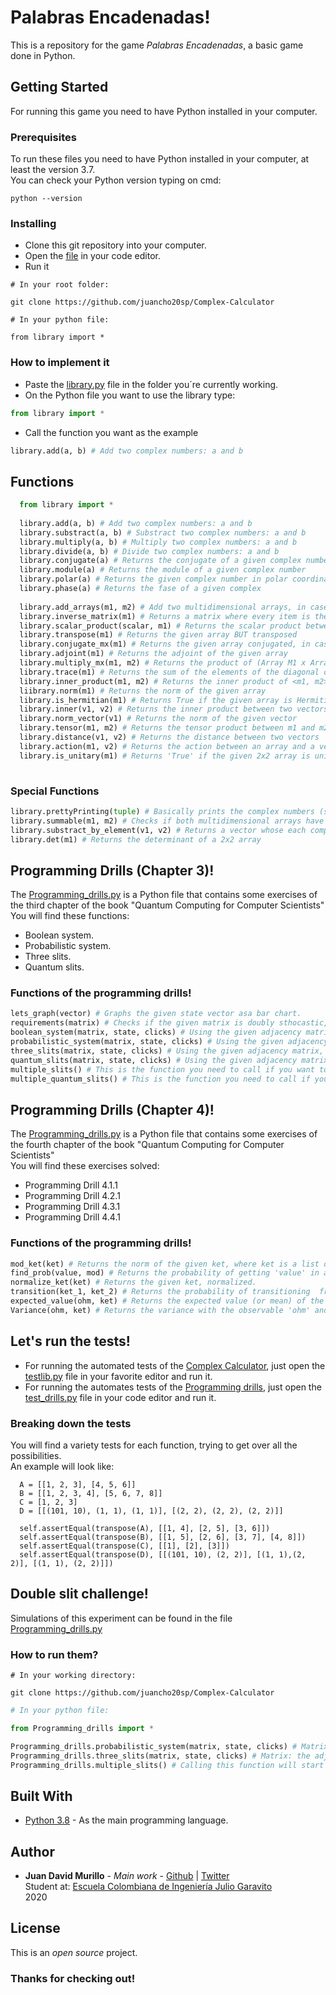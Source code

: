 # Palabras Encadenadas!

This is a repository for the game *Palabras Encadenadas*, a basic game done in Python.

## Getting Started

For running this game you need to have Python installed in your computer.

### Prerequisites
To run these files you need to have Python installed in your computer, at least the version 3.7. <br/>
You can check your Python version typing on cmd:

```
python --version
```

### Installing
- Clone this git repository into your computer.
- Open the [file]() in your code editor.
- Run it

```
# In your root folder:

git clone https://github.com/juancho20sp/Complex-Calculator

# In your python file:

from library import *
```
### How to implement it
- Paste the  [library.py](https://github.com/juancho20sp/Complex-Calculator/blob/master/Vectors%20and%20Arrays%20Library/library.py) file in the folder you´re currently working.
- On the Python file you want to use the library type: 
```python
from library import *
```
- Call the function you want as the example
```python
library.add(a, b) # Add two complex numbers: a and b
```
## Functions
```python
  from library import *
  
  library.add(a, b) # Add two complex numbers: a and b
  library.substract(a, b) # Substract two complex numbers: a and b
  library.multiply(a, b) # Multiply two complex numbers: a and b
  library.divide(a, b) # Divide two complex numbers: a and b
  library.conjugate(a) # Returns the conjugate of a given complex number
  library.module(a) # Returns the module of a given complex number
  library.polar(a) # Returns the given complex number in polar coordinates
  library.phase(a) # Returns the fase of a given complex
  
  library.add_arrays(m1, m2) # Add two multidimensional arrays, in case they have the same dimensions
  library.inverse_matrix(m1) # Returns a matrix where every item is the inverse of its corresponding in m1
  library.scalar_product(scalar, m1) # Returns the scalar product between 'scalar' and 'm1'. 'scalar' might be an integer or a complex number.
  library.transpose(m1) # Returns the given array BUT transposed
  library.conjugate_mx(m1) # Returns the given array conjugated, in case it has COMPLEX values
  library.adjoint(m1) # Returns the adjoint of the given array 
  library.multiply_mx(m1, m2) # Returns the product of (Array M1 x Array M2)
  library.trace(m1) # Returns the sum of the elements of the diagonal of the matrix
  library.inner_product(m1, m2) # Returns the inner product of <m1, m2>
  liibrary.norm(m1) # Returns the norm of the given array
  library.is_hermitian(m1) # Returns True if the given array is Hermitian, False otherwise
  library.inner(v1, v2) # Returns the inner product between two vectors
  library.norm_vector(v1) # Returns the norm of the given vector
  library.tensor(m1, m2) # Returns the tensor product between m1 and m2
  library.distance(v1, v2) # Returns the distance between two vectors
  library.action(m1, v2) # Returns the action between an array and a vector. IMPORTANT! If the array is a complex array (array of tuples), the vector must be written as a vector of complex numbers, even if it is real
  library.is_unitary(m1) # Returns 'True' if the given 2x2 array is unitary, 'False' otherwise
  
  ```
  
 ### Special Functions
   ```python
   library.prettyPrinting(tuple) # Basically prints the complex numbers (saved as tuples) in a *stylish* way: a + bi
   library.summable(m1, m2) # Checks if both multidimensional arrays have the same dimension
   library.substract_by_element(v1, v2) # Returns a vector whose each component are the substract V1 - V2 
   library.det(m1) # Returns the determinant of a 2x2 array
   ```

## Programming Drills (Chapter 3)!
The [Programming_drills.py](https://github.com/juancho20sp/Complex-Calculator/blob/master/Programming_drills.py) is a Python file that contains some exercises of the third chapter of the book "Quantum Computing for Computer Scientists" <br/>
You will find these functions:
- Boolean system.
- Probabilistic system.
- Three slits.
- Quantum slits.

### Functions of the programming drills!
```python
lets_graph(vector) # Graphs the given state vector asa bar chart. 
requirements(matrix) # Checks if the given matrix is doubly sthocastic, this function is used by all the programs of the file.
boolean_system(matrix, state, clicks) # Using the given adjacency matrix, the state (a vector) and clicks (time-stamps) returns the behaviour of the system as a vector.
probabilistic_system(matrix, state, clicks) # Using the given adjacency matrix, the state (a vector) and clicks (time-stamps) returns the behaviour of the system as a vector.
three_slits(matrix, state, clicks) # Using the given adjacency matrix, the state (a vector) and clicks (time-stamps) returns the behaviour of the three-slits system as a vector.
quantum_slits(matrix, state, clicks) # Using the given adjacency matrix (must be a matrix of tuples), the state (a vector of tuples) and clicks (time-stamps) returns the behaviour of the quantum system as a vector.
multiple_slits() # This is the function you need to call if you want to create your own slit experiment with your own probabilities.
multiple_quantum_slits() # This is the function you need to call if you want to create your own quantum-slit experiment with your own probabilities.
```

## Programming Drills (Chapter 4)!
The [Programming_drills.py](https://github.com/juancho20sp/Complex-Calculator/blob/master/Programming_drills_4.py) is a Python file that contains some exercises of the fourth chapter of the book "Quantum Computing for Computer Scientists" <br/>
You will find these exercises solved:
- Programming Drill 4.1.1
- Programming Drill 4.2.1
- Programming Drill 4.3.1
- Programming Drill 4.4.1

### Functions of the programming drills!
```python
mod_ket(ket) # Returns the norm of the given ket, where ket is a list of tuples. 
find_prob(value, mod) # Returns the probability of getting 'value' in a given ket, where 'mod' is the module of the ket.
normalize_ket(ket) # Returns the given ket, normalized.
transition(ket_1, ket_2) # Returns the probability of transitioning  from ket_1 to ket_2.
expected_value(ohm, ket) # Returns the expected value (or mean) of the observable 'ohm' (as list of tuples) in the state 'ket' (also as a list of tuples).
Variance(ohm, ket) # Returns the variance with the observable 'ohm' and the ket state vector 'ket'

```

## Let's run the tests!
- For running the automated tests of the [Complex Calculator](https://github.com/juancho20sp/Complex-Calculator/blob/master/library.py), just open the [testlib.py](https://github.com/juancho20sp/Complex-Calculator/blob/master/Vectors%20and%20Arrays%20Library/testLib.py) file in your favorite editor and run it.
- For running the automates tests of the [Programming drills](https://github.com/juancho20sp/Complex-Calculator/blob/master/Programming_drills.py), just open the [test_drills.py](https://github.com/juancho20sp/Complex-Calculator/blob/master/test_drills.py) file in your code editor and run it.

### Breaking down the tests
You will find a variety tests for each function, trying to get over all the possibilities. <br/>
An example will look like:

```
  A = [[1, 2, 3], [4, 5, 6]]
  B = [[1, 2, 3, 4], [5, 6, 7, 8]]
  C = [1, 2, 3]
  D = [[(101, 10), (1, 1), (1, 1)], [(2, 2), (2, 2), (2, 2)]]

  self.assertEqual(transpose(A), [[1, 4], [2, 5], [3, 6]])
  self.assertEqual(transpose(B), [[1, 5], [2, 6], [3, 7], [4, 8]])
  self.assertEqual(transpose(C), [[1], [2], [3]])
  self.assertEqual(transpose(D), [[(101, 10), (2, 2)], [(1, 1),(2, 2)], [(1, 1), (2, 2)]])
```

## Double slit challenge!
Simulations of this experiment can be found in the file [Programming_drills.py](https://github.com/juancho20sp/Complex-Calculator/blob/master/Programming_drills.py)

### How to run them?
```
# In your working directory:

git clone https://github.com/juancho20sp/Complex-Calculator
```
```python
# In your python file:

from Programming_drills import *

Programming_drills.probabilistic_system(matrix, state, clicks) # Matrix: the adjacency matrix, state: the initial state and clicks: time clicks
Programming_drills.three_slits(matrix, state, clicks) # Matrix: the adjacency matrix, state: the initial state and clicks: time clicks
Programming_drills.multiple_slits() # Calling this function will start the setup for the experiment.
```


## Built With

* [Python 3.8](https://www.python.org/) - As the main programming language.



## Author

* **Juan David Murillo** - *Main work* - [Github](https://github.com/juancho20sp) | [Twitter](https://twitter.com/juancho20sp)<br/>
Student at: [Escuela Colombiana de Ingeniería Julio Garavito](https://www.escuelaing.edu.co/es/) <br/>
2020 



## License

This is an *open source* project.

### Thanks for checking out!


